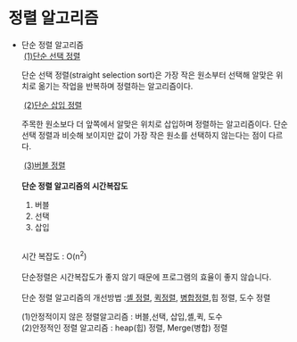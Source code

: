 <h1>정렬 알고리즘</h1>
<ul>
  <li>단순 정렬 알고리즘</li>
  &nbsp;<a href= "https://github.com/ANchangwan/-Algorithm-for-Python/tree/master/sort_algorithm/bubble_sort/straight_selection_sort">(1)단순 선택 정렬<a>
    &nbsp;<p>단순 선택 정렬(straight selection sort)은 가장 작은 원소부터 선택해 알맞은 위치로 옮기는 작업을 반복하며 정렬하는 알고리즘이다.</p>
  &nbsp;<a href="https://github.com/ANchangwan/-Algorithm-for-Python/tree/master/sort_algorithm/bubble_sort/straight_insertion_sort">(2)단순 삽입 정렬</a>
    &nbsp;<p> 주목한 원소보다 더 앞쪽에서 알맞은 위치로 삽입하며 정렬하는 알고리즘이다. 단순 선택 정렬과 비슷해 보이지만 값이 가장 작은 원소를 선택하지 않는다는 점이 다르다.</p>
  &nbsp;<a href = "https://github.com/ANchangwan/-Algorithm-for-Python/tree/master/bubble_sort">(3)버블 정렬</a>
  </br></br>
  <strong>단순 정렬 알고리즘의 시간복잡도</strong>
  <ol>
    <li>버블</li>
    <li>선택</li>
    <li>삽입</li>
  </ol>
  <br>
  <p>시간 복잡도 : O(n<sup>2</sup>)<br><br>단순정렬은 시간복잡도가 좋지 않기 때문에 프로그램의 효율이 좋지 않습니다.<br><br>단순 정렬 알고리즘의 개선방법 :<a href = "https://github.com/ANchangwan/-Algorithm-for-Python/tree/master/sort_algorithm/bubble_sort/shell_sort">셸 정렬<a>, <a href = "https://github.com/ANchangwan/-Algorithm-for-Python/tree/master/sort_algorithm/bubble_sort/Quick_sort">퀵정렬<a>, <a href = "https://github.com/ANchangwan/-Algorithm-for-Python/tree/master/sort_algorithm/bubble_sort/merge_sort">병합정렬<a>,<a hrep = "https://github.com/ANchangwan/-Algorithm-for-Python/blob/master/sort_algorithm/bubble_sort/heap_sort/heap_sort.py">힙 정렬</a>, 도수 정렬</p>
  <p>(1)안정적이지 않은 정렬알고리즘 : 버블,선택, 삽입,셸,퀵, 도수 </br> (2)안정적인 정렬 알고리즘 : heap(힙) 정렬, Merge(병합) 정렬</p>  
  
  
  
</ul>
